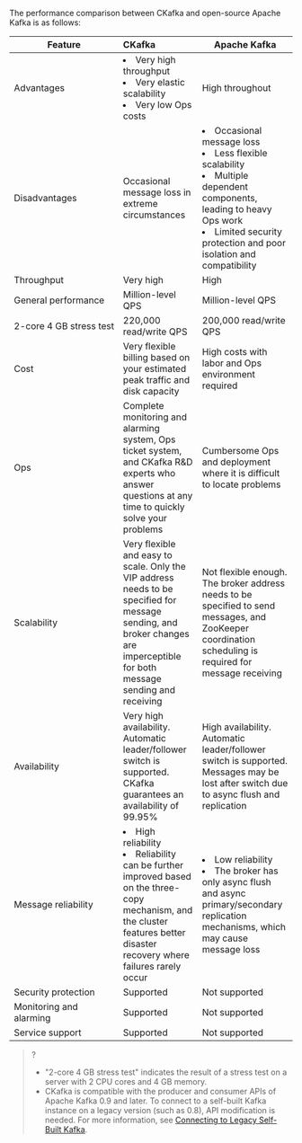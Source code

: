 The performance comparison between CKafka and open-source Apache Kafka is as follows:



| Feature       | CKafka                                                       | Apache Kafka                                                 |
| ---------- | :----------------------------------------------------------- | ------------------------------------------------------------ |
| Advantages       | <li>Very high throughput </li><li>Very elastic scalability </li><li>Very low Ops costs</li>           | High throughout                                                     |
| Disadvantages       | Occasional message loss in extreme circumstances                                         | <li>Occasional message loss </li><li>Less flexible scalability </li><li>Multiple dependent components, leading to heavy Ops work </li><li>Limited security protection and poor isolation and compatibility</li> |
| Throughput     | Very high                                                       | High                                                         |
| General performance   | Million-level QPS                                                    | Million-level QPS                                                    |
| <nobr>2-core 4 GB stress test</nobr> | 220,000 read/write QPS                                                  | 200,000 read/write QPS                                                  |
| Cost       | Very flexible billing based on your estimated peak traffic and disk capacity             | High costs with labor and Ops environment required                        |
| Ops       | Complete monitoring and alarming system, Ops ticket system, and CKafka R&D experts who answer questions at any time to quickly solve your problems | Cumbersome Ops and deployment where it is difficult to locate problems                |
| Scalability   | Very flexible and easy to scale. Only the VIP address needs to be specified for message sending, and broker changes are imperceptible for both message sending and receiving | Not flexible enough. The broker address needs to be specified to send messages, and ZooKeeper coordination scheduling is required for message receiving |
| Availability     | Very high availability. Automatic leader/follower switch is supported. CKafka guarantees an availability of 99.95%     | High availability. Automatic leader/follower switch is supported. Messages may be lost after switch due to async flush and replication |
| Message reliability | <li>High reliability </li><li>Reliability can be further improved based on the three-copy mechanism, and the cluster features better disaster recovery where failures rarely occur</li>| <li>Low reliability </li><li>The broker has only async flush and async primary/secondary replication mechanisms, which may cause message loss</li> |
| Security protection   | Supported                                                         | Not supported                                                       |
| Monitoring and alarming   | Supported                                                         | Not supported                                                       |
| Service support   | Supported                                                         | Not supported                                                       |

>?
>- "2-core 4 GB stress test" indicates the result of a stress test on a server with 2 CPU cores and 4 GB memory.
>- CKafka is compatible with the producer and consumer APIs of Apache Kafka 0.9 and later. To connect to a self-built Kafka instance on a legacy version (such as 0.8), API modification is needed. For more information, see [Connecting to Legacy Self-Built Kafka](https://intl.cloud.tencent.com/document/product/597/11173).
